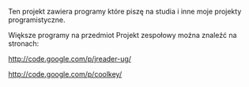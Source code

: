 Ten projekt zawiera programy które piszę na studia i inne moje projekty programistyczne.

Większe programy na przedmiot Projekt zespołowy można znaleźć na stronach:

http://code.google.com/p/jreader-ug/

http://code.google.com/p/coolkey/